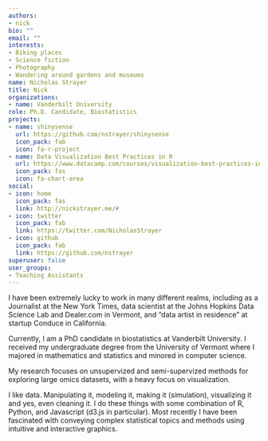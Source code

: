 ```yaml
---
authors:
- nick
bio: ""
email: ""
interests:
- Biking places
- Science fiction
- Photography
- Wandering around gardens and museums
name: Nicholas Strayer
title: Nick
organizations:
- name: Vanderbilt University
role: Ph.D. Candidate, Biostatistics
projects:
- name: shinysense
  url: https://github.com/nstrayer/shinysense
  icon_pack: fab
  icon: fa-r-project
- name: Data Visualization Best Practices in R
  url: https://www.datacamp.com/courses/visualization-best-practices-in-r
  icon_pack: fas
  icon: fa-chart-area
social:
- icon: home
  icon_pack: fas
  link: http://nickstrayer.me/#
- icon: twitter
  icon_pack: fab
  link: https://twitter.com/NicholasStrayer
- icon: github
  icon_pack: fab
  link: https://github.com/nstrayer
superuser: false
user_groups:
- Teaching Assistants
---
```


I have been extremely lucky to work in many different realms, including as a Journalist at the New York Times, data scientist at the Johns Hopkins Data Science Lab and Dealer.com in Vermont, and “data artist in residence” at startup Conduce in California.

Currently, I am a PhD candidate in biostatistics at Vanderbilt University. I received my undergraduate degree from the University of Vermont where I majored in mathematics and statistics and minored in computer science.

My research focuses on unsupervized and semi-supervized methods for exploring large omics datasets, with a heavy focus on visualization.

I like data. Manipulating it, modeling it, making it (simulation), visualizing it and yes, even cleaning it. I do these things with some combination of R, Python, and Javascript (d3.js in particular). Most recently I have been fascinated with conveying complex statistical topics and methods using intuitive and interactive graphics.
